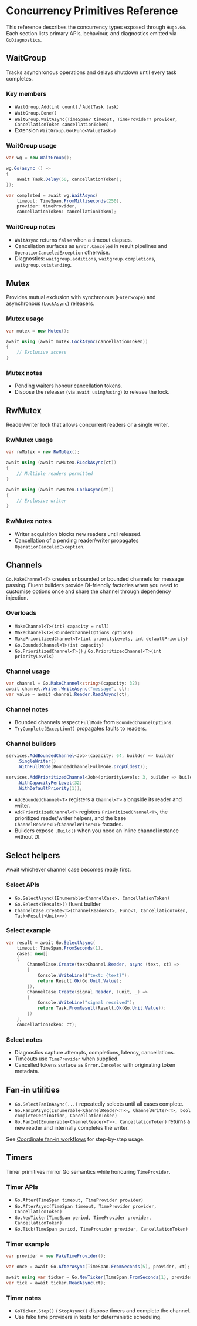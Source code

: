 # Concurrency Primitives Reference

This reference describes the concurrency types exposed through `Hugo.Go`. Each section lists primary APIs, behaviour, and diagnostics emitted via `GoDiagnostics`.

## WaitGroup

Tracks asynchronous operations and delays shutdown until every task completes.

### Key members

- `WaitGroup.Add(int count)` / `Add(Task task)`
- `WaitGroup.Done()`
- `WaitGroup.WaitAsync(TimeSpan? timeout, TimeProvider? provider, CancellationToken cancellationToken)`
- Extension `WaitGroup.Go(Func<ValueTask>)`

### WaitGroup usage

```csharp
var wg = new WaitGroup();

wg.Go(async () =>
{
    await Task.Delay(50, cancellationToken);
});

var completed = await wg.WaitAsync(
    timeout: TimeSpan.FromMilliseconds(250),
    provider: timeProvider,
    cancellationToken: cancellationToken);
```

### WaitGroup notes

- `WaitAsync` returns `false` when a timeout elapses.
- Cancellation surfaces as `Error.Canceled` in result pipelines and `OperationCanceledException` otherwise.
- Diagnostics: `waitgroup.additions`, `waitgroup.completions`, `waitgroup.outstanding`.

## Mutex

Provides mutual exclusion with synchronous (`EnterScope`) and asynchronous (`LockAsync`) releasers.

### Mutex usage

```csharp
var mutex = new Mutex();

await using (await mutex.LockAsync(cancellationToken))
{
    // Exclusive access
}
```

### Mutex notes

- Pending waiters honour cancellation tokens.
- Dispose the releaser (via `await using`/`using`) to release the lock.

## RwMutex

Reader/writer lock that allows concurrent readers or a single writer.

### RwMutex usage

```csharp
var rwMutex = new RwMutex();

await using (await rwMutex.RLockAsync(ct))
{
    // Multiple readers permitted
}

await using (await rwMutex.LockAsync(ct))
{
    // Exclusive writer
}
```

### RwMutex notes

- Writer acquisition blocks new readers until released.
- Cancellation of a pending reader/writer propagates `OperationCanceledException`.

## Channels

`Go.MakeChannel<T>` creates unbounded or bounded channels for message passing. Fluent builders provide DI-friendly factories when you need to customise options once and share the channel through dependency injection.

### Overloads

- `MakeChannel<T>(int? capacity = null)`
- `MakeChannel<T>(BoundedChannelOptions options)`
- `MakePrioritizedChannel<T>(int priorityLevels, int defaultPriority)`
- `Go.BoundedChannel<T>(int capacity)`
- `Go.PrioritizedChannel<T>()` / `Go.PrioritizedChannel<T>(int priorityLevels)`

### Channel usage

```csharp
var channel = Go.MakeChannel<string>(capacity: 32);
await channel.Writer.WriteAsync("message", ct);
var value = await channel.Reader.ReadAsync(ct);
```

### Channel notes

- Bounded channels respect `FullMode` from `BoundedChannelOptions`.
- `TryComplete(Exception?)` propagates faults to readers.

### Channel builders

```csharp
services.AddBoundedChannel<Job>(capacity: 64, builder => builder
    .SingleWriter()
    .WithFullMode(BoundedChannelFullMode.DropOldest));

services.AddPrioritizedChannel<Job>(priorityLevels: 3, builder => builder
    .WithCapacityPerLevel(32)
    .WithDefaultPriority(1));
```

- `AddBoundedChannel<T>` registers a `Channel<T>` alongside its reader and writer.
- `AddPrioritizedChannel<T>` registers `PrioritizedChannel<T>`, the prioritized reader/writer helpers, and the base `ChannelReader<T>`/`ChannelWriter<T>` facades.
- Builders expose `.Build()` when you need an inline channel instance without DI.

## Select helpers

Await whichever channel case becomes ready first.

### Select APIs

- `Go.SelectAsync(IEnumerable<ChannelCase>, CancellationToken)`
- `Go.Select<TResult>()` fluent builder
- `ChannelCase.Create<T>(ChannelReader<T>, Func<T, CancellationToken, Task<Result<Unit>>>)`

### Select example

```csharp
var result = await Go.SelectAsync(
    timeout: TimeSpan.FromSeconds(1),
    cases: new[]
    {
        ChannelCase.Create(textChannel.Reader, async (text, ct) =>
        {
            Console.WriteLine($"text: {text}");
            return Result.Ok(Go.Unit.Value);
        }),
        ChannelCase.Create(signal.Reader, (unit, _) =>
        {
            Console.WriteLine("signal received");
            return Task.FromResult(Result.Ok(Go.Unit.Value));
        })
    },
    cancellationToken: ct);
```

### Select notes

- Diagnostics capture attempts, completions, latency, cancellations.
- Timeouts use `TimeProvider` when supplied.
- Cancelled tokens surface as `Error.Canceled` with originating token metadata.

## Fan-in utilities

- `Go.SelectFanInAsync(...)` repeatedly selects until all cases complete.
- `Go.FanInAsync(IEnumerable<ChannelReader<T>>, ChannelWriter<T>, bool completeDestination, CancellationToken)`
- `Go.FanIn(IEnumerable<ChannelReader<T>>, CancellationToken)` returns a new reader and internally completes the writer.

See [Coordinate fan-in workflows](../how-to/fan-in-channels.md) for step-by-step usage.

## Timers

Timer primitives mirror Go semantics while honouring `TimeProvider`.

### Timer APIs

- `Go.After(TimeSpan timeout, TimeProvider provider)`
- `Go.AfterAsync(TimeSpan timeout, TimeProvider provider, CancellationToken)`
- `Go.NewTicker(TimeSpan period, TimeProvider provider, CancellationToken)`
- `Go.Tick(TimeSpan period, TimeProvider provider, CancellationToken)`

### Timer example

```csharp
var provider = new FakeTimeProvider();

var once = await Go.AfterAsync(TimeSpan.FromSeconds(5), provider, ct);

await using var ticker = Go.NewTicker(TimeSpan.FromSeconds(1), provider, ct);
var tick = await ticker.ReadAsync(ct);
```

### Timer notes

- `GoTicker.Stop()` / `StopAsync()` dispose timers and complete the channel.
- Use fake time providers in tests for deterministic scheduling.
